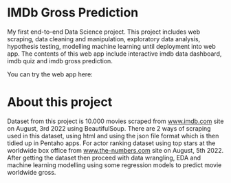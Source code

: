 # IMDb Gross Prediction
My first end-to-end Data Science project. This project includes web scraping, data cleaning and manipulation, exploratory data analysis, hypothesis testing, modelling machine learning until deployment into web app.
The contents of this web app include interactive imdb data dashboard, imdb quiz and imdb gross prediction.

You can try the web app here: 

# About this project
Dataset from this project is 10.000 movies scraped from www.imdb.com site on August, 3rd 2022 using BeautifulSoup. There are 2 ways of scraping used in this dataset, using html and using the json file format which is then tidied up in Pentaho apps. For actor ranking dataset using top stars at the worldwide box office from www.the-numbers.com site on August, 5th 2022. After getting the dataset then proceed with data wrangling, EDA and machine learning modelling using some regression models to predict movie worldwide gross.
